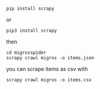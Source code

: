```
pip install scrapy
```

or

```
pip3 install scrapy
```

then

```
cd migrosspider
scrapy crawl migros -o items.json
```
you can scrape items as csv with
```
scrapy crawl migros -o items.csv
```
